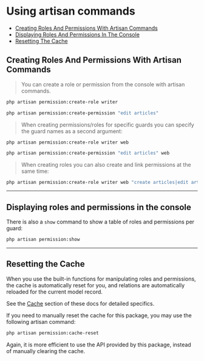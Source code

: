 # Using artisan commands

* [Creating Roles And Permissions With Artisan Commands](#creating-roles-and-permissions-with-artisan-commands)
* [Displaying Roles And Permissions In The Console](#displaying-roles-and-permissions-in-the-console)
* [Resetting The Cache](#resetting-the-cache)

## Creating Roles And Permissions With Artisan Commands

>You can create a role or permission from the console with artisan commands.

```bash
php artisan permission:create-role writer
```

```bash
php artisan permission:create-permission "edit articles"
```

>When creating permissions/roles for specific guards you can specify the guard names as a second argument:

```bash
php artisan permission:create-role writer web
```

```bash
php artisan permission:create-permission "edit articles" web
```

>When creating roles you can also create and link permissions at the same time:

```bash
php artisan permission:create-role writer web "create articles|edit articles"
```

---

## Displaying roles and permissions in the console

There is also a `show` command to show a table of roles and permissions per guard:

```bash
php artisan permission:show
```

---

## Resetting the Cache

When you use the built-in functions for manipulating roles and permissions, the cache is automatically reset for you, and relations are automatically reloaded for the current model record.

See the [Cache](advanced-usage/cache.md) section of these docs for detailed specifics.

If you need to manually reset the cache for this package, you may use the following artisan command:

```bash
php artisan permission:cache-reset
```

Again, it is more efficient to use the API provided by this package, instead of manually clearing the cache.
